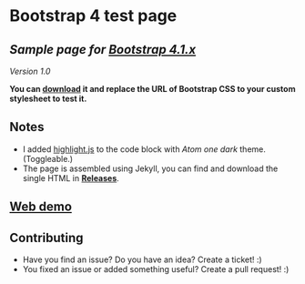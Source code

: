 # Bootstrap 4 test page

## *Sample page for **[Bootstrap 4.1.x](https://getbootstrap.com/)***

*Version 1.0*

**You can [download][dl] it and replace the URL of Bootstrap CSS to your custom stylesheet to test it.**



## Notes

* I added [highlight.js](https://highlightjs.org/) to the code block with *Atom one dark* theme. (Toggleable.)
* The page is assembled using Jekyll, you can find and download the single HTML in **[Releases][dl]**.



## [Web demo](https://juzraai.github.io/bootstrap4-test-page/)


## Contributing

* Have you find an issue? Do you have an idea? Create a ticket! :)
* You fixed an issue or added something useful? Create a pull request! :)



[dl]: https://github.com/juzraai/bootstrap4-test-page/releases